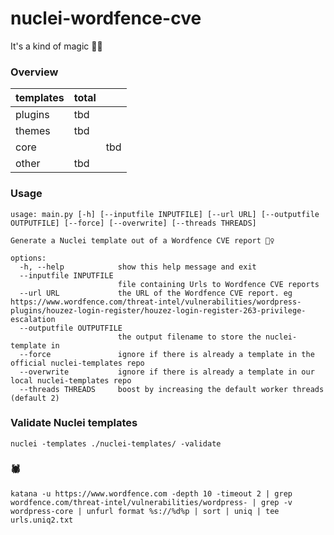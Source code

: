 # nuclei-wordfence-cve 

It's a kind of magic 🧙‍♀️ 

### Overview 

<!-- START: __STATISTICS_TABLE -->
| templates | total | |
|---|---|---|
| plugins | tbd | |
| themes | tbd | |
| core | | tbd |
| other | tbd | |
<!-- END: __STATISTICS_TABLE --> 

### Usage 

```shell 
usage: main.py [-h] [--inputfile INPUTFILE] [--url URL] [--outputfile OUTPUTFILE] [--force] [--overwrite] [--threads THREADS] 

Generate a Nuclei template out of a Wordfence CVE report 🧙‍♀️ 

options:
  -h, --help            show this help message and exit
  --inputfile INPUTFILE
                        file containing Urls to Wordfence CVE reports
  --url URL             the URL of the Wordfence CVE report. eg https://www.wordfence.com/threat-intel/vulnerabilities/wordpress-plugins/houzez-login-register/houzez-login-register-263-privilege-escalation
  --outputfile OUTPUTFILE
                        the output filename to store the nuclei-template in
  --force               ignore if there is already a template in the official nuclei-templates repo
  --overwrite           ignore if there is already a template in our local nuclei-templates repo
  --threads THREADS     boost by increasing the default worker threads (default 2)
```

### Validate Nuclei templates 
```shell 
nuclei -templates ./nuclei-templates/ -validate 
``` 

### 🕷 
```shell 
katana -u https://www.wordfence.com -depth 10 -timeout 2 | grep wordfence.com/threat-intel/vulnerabilities/wordpress- | grep -v wordpress-core | unfurl format %s://%d%p | sort | uniq | tee urls.uniq2.txt 
```

